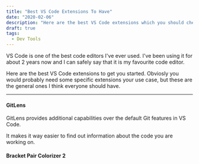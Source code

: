 ```yaml
---
title: "Best VS Code Extensions To Have"
date: "2020-02-06"
description: "Here are the best VS Code extensions which you should check out."
draft: true
tags:
  - Dev Tools
---
```


VS Code is one of the best code editors I've ever used. I've been using it for about 2 years now and I can safely say that it is my favourite code editor.

Here are the best VS Code extensions to get you started. Obviosly you would probably need some specific extensions your use case, but these are the general ones I think everyone should have.

---

#### GitLens

GitLens provides additional capabilities over the default Git features in VS Code.

It makes it way easier to find out information about the code you are working on.

#### Bracket Pair Colorizer 2
